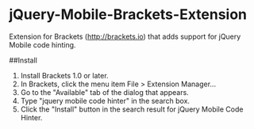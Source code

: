 jQuery-Mobile-Brackets-Extension
================================

Extension for Brackets (http://brackets.io) that adds support for jQuery Mobile code hinting. 

##Install

1. Install Brackets 1.0 or later.
2. In Brackets, click the menu item File > Extension Manager...
3. Go to the "Available" tab of the dialog that appears.
4. Type "jquery mobile code hinter" in the search box.
5. Click the "Install" button in the search result for jQuery Mobile Code Hinter.
